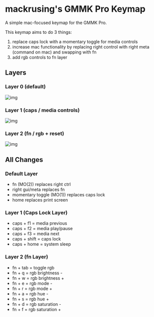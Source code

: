 # mackrusing's GMMK Pro Keymap

A simple mac-focused keymap for the GMMK Pro.

This keymap aims to do 3 things:

1. replace caps lock with a momentary toggle for media controls
2. increase mac functionality by replacing right control with right meta (command on mac) and swapping with fn
3. add rgb controls to fn layer

## Layers

### Layer 0 (default)
![img](https://mackrusing.com/resources/external/qmk-gmmk/kb-layer-0.png)

### Layer 1 (caps / media controls)
![img](https://mackrusing.com/resources/external/qmk-gmmk/kb-layer-1.png)

### Layer 2 (fn / rgb + reset)
![img](https://mackrusing.com/resources/external/qmk-gmmk/kb-layer-2.png)


## All Changes

### Default Layer

- fn (MO(2)) replaces right ctrl
- right gui/meta replaces fn
- momentary toggle (MO(1)) replaces caps lock
- home replaces print screen

### Layer 1 (Caps Lock Layer)

- caps + f1 = media previous
- caps + f2 = media play/pause
- caps + f3 = media next
- caps + shift = caps lock
- caps + home = system sleep

### Layer 2 (fn Layer)

- fn + tab = toggle rgb
- fn + q = rgb brightness -
- fn + w = rgb brightness +
- fn + e = rgb mode -
- fn + r = rgb mode +
- fn + a = rgb hue -
- fn + s = rgb hue +
- fn + d = rgb saturation -
- fn + f = rgb saturation +

